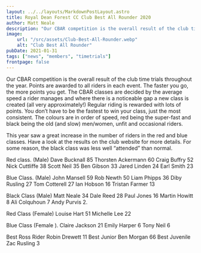 ```yaml
---
layout: ../../layouts/MarkdownPostLayout.astro
title: Royal Dean Forest CC Club Best All Rounder 2020
author: Matt Neale
description: "Our CBAR competition is the overall result of the club time trials throughout the year."
image:
    url: "/src/assets/Club-Best-All-Rounder.webp"
    alt: "Club Best All Rounder"
pubDate: 2021-01-31
tags: ["news", "members", "timetrials"]
frontpage: false
---
```


Our CBAR competition is the overall result of the club time trials throughout the year. Points are awarded to all riders in each event. The faster you go, the more points you get. The CBAR classes are decided by the average speed a rider manages and where there is a noticeable gap a new class is created (all very approximately!) Regular riding is rewarded with lots of points. You don’t have to be the fastest to win your class, just the most consistent. The colours are in order of speed, red being the super-fast and black being the old (and slow) men/women, unfit and occasional riders.

This year saw a great increase in the number of riders in the red and blue classes. Have a look at the results on the club website for more details. For some reason, the black class was less well “attended” than normal.

Red class. (Male)
Dave Bucknall 85
Thorsten Ackermann 60
Craig Buffry 52
Nick Cuttliffe 38
Scott Neil 35
Ben Gibson 33
Jared Linden 24
Earl Smith 23


Blue Class. (Male)
John Mansell 59
Rob Newth 50
Liam Phipps 36
Diby Rusling 27
Tom Cotterell 27
Ian Hobson 16
Tristan Farmer 13

Black Class (Male)
Matt Neale 34
Dale Reed 28
Paul Jones 16
Martin Howitt 8
Ali Colquhoun 7
Andy Purvis 2.

Red Class (Female)
Louise Hart 51
Michelle Lee 22

Blue Class (Female ).
Claire Jackson 21
Emily Harper 6
Tony Neil 6

Best Ross Rider
Robin Drewett 11
Best Junior
Ben Morgan 66
Best Juvenile
Zac Rusling 3